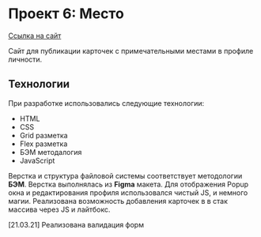 # Проект 6: Место

[Ссылка на сайт](https://k3499.github.io/mesto/index.html "Ссылка на сайт")


Сайт для публикации карточек с примечательными местами в профиле личности.

## Технологии
При разработке использовались следующие технологии:
- HTML
- CSS
- Grid разметка
- Flex разметка
- БЭМ методалогия
- JavaScript


Верстка и структура файловой системы соответствует методологии **БЭМ**.
Верстка выполнялась из **Figma** макета. Для отображения Popup окна и редактирования профиля использовался чистый JS, и немного магии. Реализована возможность добавления карточек в в стак массива через JS и лайтбокс. 

[21.03.21] Реализована валидация форм
